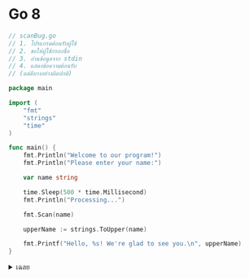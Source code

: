 # Go 8

```go
// scanBug.go
// 1. โปรแกรมต้อนรับผู้ใช้
// 2. ขอให้ผู้ใช้กรอกชื่อ
// 3. อ่านข้อมูลจาก stdin
// 4. แสดงข้อความต้อนรับ
// (แต่มีบางอย่างผิดปกติ)

package main

import (
    "fmt"
    "strings"
    "time"
)

func main() {
    fmt.Println("Welcome to our program!")
    fmt.Println("Please enter your name:")

    var name string

    time.Sleep(500 * time.Millisecond)
    fmt.Println("Processing...")

    fmt.Scan(name)

    upperName := strings.ToUpper(name)

    fmt.Printf("Hello, %s! We're glad to see you.\n", upperName)
}

```

<details>
<summary>เฉลย</summary>

## เฉลย

ปัญหา: fmt.Scan(name) ต้องใช้ pointer (&name) เพื่อให้ฟังก์ชันเขียนค่าลงตัวแปร
วิธีแก้:

fmt.Scan(&name)

</details>
